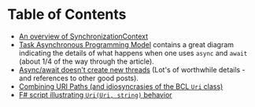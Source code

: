 # Table of Contents

- [An overview of SynchronizationContext](https://msdn.microsoft.com/en-us/magazine/gg598924.aspx)
- [Task Asynchronous Programming Model](https://docs.microsoft.com/en-us/dotnet/csharp/programming-guide/concepts/async/task-asynchronous-programming-model) contains a great diagram indicating the details of what happens when one uses `async` and `await` (about 1/4 of the way through the article).
- [Async/await doesn't create new threads](https://stackoverflow.com/questions/37419572/if-async-await-doesnt-create-any-additional-threads-then-how-does-it-make-appl) (Lot's of worthwhile details - and references to other good posts).
- [Combining URI Paths (and idiosyncrasies of the BCL `Uri` class)](https://stackoverflow.com/questions/372865/path-combine-for-urls)
- [F# script illustrating `Uri(Uri, string)` behavior](./combine_uri_and_string)
